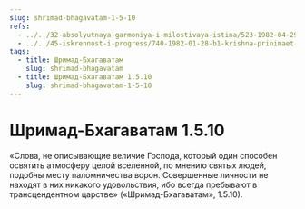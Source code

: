 ```yaml
---
slug: shrimad-bhagavatam-1-5-10
refs:
  - ../../32-absolyutnaya-garmoniya-i-milostivaya-istina/523-1982-04-29-a7-b1-krishna-absolyutnaya-istina-daruyushhaya-ispolnennost-i-ekstaz.md
  - ../../45-iskrennost-i-progress/740-1982-01-28-b1-krishna-prinimaet-chuvstva-serdtsa.md
tags:
  - title: Шримад-Бхагаватам
    slug: shrimad-bhagavatam
  - title: Шримад-Бхагаватам 1.5.10
    slug: shrimad-bhagavatam-1-5-10
---
```


# Шримад-Бхагаватам 1.5.10

«Слова, не описывающие величие Господа, который один способен освятить атмосферу целой вселенной, по мнению святых людей, подобны месту паломничества ворон. Совершенные личности не находят в них никакого удовольствия, ибо всегда пребывают в трансцендентном царстве» («Шримад-Бхагаватам», 1.5.10).

